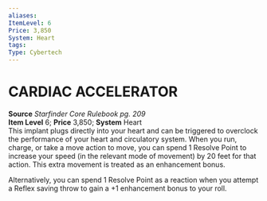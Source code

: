 ```yaml
---
aliases: 
ItemLevel: 6
Price: 3,850
System: Heart
tags: 
Type: Cybertech
---
```

# CARDIAC ACCELERATOR
**Source** _Starfinder Core Rulebook pg. 209_  
**Item Level** 6; **Price** 3,850; **System** Heart  
This implant plugs directly into your heart and can be triggered to overclock the performance of your heart and circulatory system. When you run, charge, or take a move action to move, you can spend 1 Resolve Point to increase your speed (in the relevant mode of movement) by 20 feet for that action. This extra movement is treated as an enhancement bonus.  
  
Alternatively, you can spend 1 Resolve Point as a reaction when you attempt a Reflex saving throw to gain a +1 enhancement bonus to your roll.